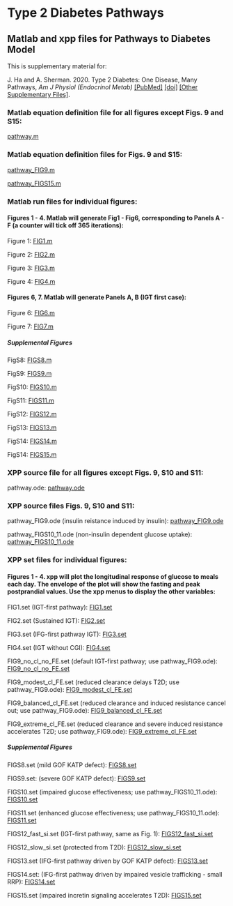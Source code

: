# Type 2 Diabetes Pathways
## Matlab and xpp files for Pathways to Diabetes Model

This is supplementary material for:

J. Ha and A. Sherman. 2020. Type 2 Diabetes: One Disease, Many Pathways, *Am J Physiol (Endocrinol Metab)* [[PubMed]](https://pubmed.ncbi.nlm.nih.gov/32663101/) [[doi]](https://doi.org/10.1152/ajpendo.00512.2019) [[Other Supplementary Files]](https://doi.org/10.6084/m9.figshare.10792412).

### Matlab equation definition file for all figures except Figs. 9 and S15:

[pathway.m](./pathway_matlab/pathway.m)

### Matlab equation definition files for Figs. 9 and S15:

[pathway_FIG9.m](./pathway_matlab/pathway_FIG9.m)

[pathway_FIGS15.m](./pathway_matlab/pathway_FIGS15.m)

### Matlab run files for individual figures:

#### Figures 1 - 4. Matlab will generate Fig1 - Fig6, corresponding to Panels A - F (a counter will tick off 365 iterations):

Figure 1: [FIG1.m](./pathway_matlab/FIG1.m)

Figure 2: [FIG2.m](./pathway_matlab/FIG2.m)

Figure 3: [FIG3.m](./pathway_matlab/FIG3.m)

Figure 4: [FIG4.m](./pathway_matlab/FIG4.m)

#### Figures 6, 7. Matlab will generate Panels A, B (IGT first case):

Figure 6: [FIG6.m](./pathway_matlab/FIG6.m)

Figure 7: [FIG7.m](./pathway_matlab/FIG7.m)

##### Supplemental Figures

FigS8: [FIGS8.m](./pathway_matlab/FIGS8.m)

FigS9: [FIGS9.m](./pathway_matlab/FIGS9.m)

FigS10: [FIGS10.m](./pathway_matlab/FIGS10.m)

FigS11: [FIGS11.m](./pathway_matlab/FIGS11.m)

FigS12: [FIGS12.m](./pathway_matlab/FIGS12.m)

FigS13: [FIGS13.m](./pathway_matlab/FIGS13.m)

FigS14: [FIGS14.m](./pathway_matlab/FIGS14.m)

FigS14: [FIGS15.m](./pathway_matlab/FIGS15.m)

### XPP source file for all figures except Figs. 9, S10 and S11:

pathway.ode: [pathway.ode](./pathway_xpp/pathway.ode)

### XPP source files Figs. 9, S10 and S11:

pathway_FIG9.ode (insulin reistance induced by insulin): [pathway_FIG9.ode](./pathway_xpp/pathway_FIG9.ode)

pathway_FIGS10_11.ode (non-insulin dependent glucose uptake): [pathway_FIGS10_11.ode](./pathway_xpp/pathway_FIGS10_11.ode)

### XPP set files for individual figures:

#### Figures 1 - 4. xpp will plot the longitudinal response of glucose to meals each day. The envelope of the plot will show the fasting and peak postprandial values. Use the xpp menus to display the other variables:

FIG1.set (IGT-first pathway): [FIG1.set](./pathway_xpp/FIG1.set)

FIG2.set (Sustained IGT): [FIG2.set](./pathway_xpp/FIG2.set)

FIG3.set (IFG-first pathway IGT): [FIG3.set](./pathway_xpp/FIG3.set)

FIG4.set (IGT without CGI): [FIG4.set](./pathway_xpp/FIG4.set)

FIG9_no_cl_no_FE.set (default IGT-first pathway; use pathway_FIG9.ode): [FIG9_no_cl_no_FE.set](./pathway_xpp/FIG9_no_cl_no_FE.set)

FIG9_modest_cl_FE.set (reduced clearance delays T2D; use pathway_FIG9.ode): [FIG9_modest_cl_FE.set](./pathway_xpp/FIG9_modest_cl_FE.set)

FIG9_balanced_cl_FE.set (reduced clearance and induced resistance cancel out; use pathway_FIG9.ode): [FIG9_balanced_cl_FE.set](./pathway_xpp/FIG9_balanced_cl_FE.set)

FIG9_extreme_cl_FE.set (reduced clearance and severe induced resistance accelerates T2D; use pathway_FIG9.ode): [FIG9_extreme_cl_FE.set](./pathway_xpp/FIG9_extreme_cl_FE.set)


##### Supplemental Figures

FIGS8.set (mild GOF KATP defect): [FIGS8.set](./pathway_xpp/FIGS8.set)

FIGS9.set: (severe GOF KATP defect): [FIGS9.set](./pathway_xpp/FIGS9.set)

FIGS10.set (impaired glucose effectiveness; use pathway_FIGS10_11.ode): [FIGS10.set](./pathway_xpp/FIGS10.set)

FIGS11.set (enhanced glucose effectiveness; use pathway_FIGS10_11.ode): [FIGS11.set](./pathway_xpp/FIGS11.set)

FIGS12_fast_si.set  (IGT-first pathway, same as Fig. 1): [FIGS12_fast_si.set](./pathway_xpp/FIGS12_fast_si.set)

FIGS12_slow_si.set (protected from T2D): [FIGS12_slow_si.set](./pathway_xpp/FIGS12_slow_si.set)

FIGS13.set (IFG-first pathway driven by GOF KATP defect): [FIGS13.set](./pathway_xpp/FIGS13.set)

FIGS14.set: (IFG-first pathway driven by impaired vesicle trafficking - small RRP): [FIGS14.set](./pathway_xpp/FIGS14.set)

FIGS15.set (impaired incretin signaling accelerates T2D): [FIGS15.set](./pathway_xpp/FIGS15.set)
